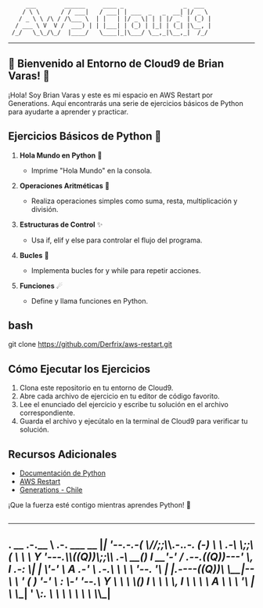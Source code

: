          ___        ______     ____ _                 _  ___  
        / \ \      / / ___|   / ___| | ___  _   _  __| |/ _ \ 
       / _ \ \ /\ / /\___ \  | |   | |/ _ \| | | |/ _` | (_) |
      / ___ \ V  V /  ___) | | |___| | (_) | |_| | (_| |\__, |
     /_/   \_\_/\_/  |____/   \____|_|\___/ \__,_|\__,_|  /_/ 
 ----------------------------------------------------------------- 


## 🌌 Bienvenido al Entorno de Cloud9 de Brian Varas! 🌌

¡Hola! Soy Brian Varas y este es mi espacio en AWS Restart por Generations. 
Aquí encontrarás una serie de ejercicios básicos de Python para ayudarte a aprender y practicar.

## Ejercicios Básicos de Python 🐍 

1. **Hola Mundo en Python** 🚀
   - Imprime "Hola Mundo" en la consola.

2. **Operaciones Aritméticas** 🌟
   - Realiza operaciones simples como suma, resta, multiplicación y división.

3. **Estructuras de Control** ✨
   - Usa if, elif y else para controlar el flujo del programa.

4. **Bucles** 💫
   - Implementa bucles for y while para repetir acciones.

5. **Funciones** ☄
   - Define y llama funciones en Python.

## bash

git clone https://github.com/Derfrix/aws-restart.git

## Cómo Ejecutar los Ejercicios

1. Clona este repositorio en tu entorno de Cloud9.
2. Abre cada archivo de ejercicio en tu editor de código favorito.
3. Lee el enunciado del ejercicio y escribe tu solución en el archivo correspondiente.
4. Guarda el archivo y ejecútalo en la terminal de Cloud9 para verificar tu solución.

## Recursos Adicionales

- [Documentación de Python](https://docs.python.org/3/)
- [AWS Restart](https://aws.amazon.com/es/training/restart/)
- [Generations - Chile](https://chile.generation.org/)

¡Que la fuerza esté contigo mientras aprendes Python! 🚀

##

 ----------------------------------------------------------------- 
.          __
.-.__      \\ .-.  ___  __
|_|  '--.-.-(   \\//;;\\_\\.-._______.-.
(-)___     \\ \\ .-\\ \\;;\\(   \\       \\ \\
 Y    '---._\\_\\((Q))\\;;\\\\ .-\\     __(_)
 I           __'-' / .--.((Q))---'    \\,
 I     ___.-:    \\|  |   \\'-'_          \\
 A  .-'      \\ .-.\\   \\   \\ \\ '--.__     '\\
 |  |____.----((Q))\\   \\__|--\\_      \\     '
    ( )        '-'  \\_  :  \\-' '--.___\\
     Y                \\  \\  \\       \\(_)
     I                 \\  \\  \\         \\,
     I                  \\  \\  \\          \\
     A                   \\  \\  \\          '\\
     |                    \\  \\__|           '
                           \\_:.  \\
                             \\ \\  \\
                              \\ \\  \\
                               \\_\\_|
 ----------------------------------------------------------------- 